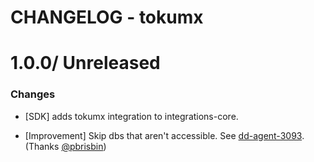 # CHANGELOG - tokumx

1.0.0/ Unreleased
==================

### Changes

* [SDK] adds tokumx integration to integrations-core.

* [Improvement] Skip dbs that aren't accessible. See [dd-agent-3093](https://github.com/datadog/dd-agent/issues/3093). (Thanks [@pbrisbin][])


[@pbrisbin]: https://github.com/pbrisbin